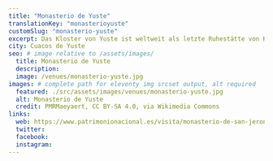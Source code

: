 ```yaml
---
title: "Monasterio de Yuste"
translationKey: "monasterioyuste"
customSlug: "monasterio-yuste"
excerpt: Das Kloster von Yuste ist weltweit als letzte Ruhestätte von Kaiser Karl V. bekannt. Während der Besichtigung des Klosters können den Königssaal, Kirche und die Kreuzgänge aus der Gotik und Renaissance besichtigt werden.
city: Cuacos de Yuste
seo: # image relative to /assets/images/
  title: Monasterio de Yuste
  description:
  image: /venues/monasterio-yuste.jpg
images: # complete path for eleventy img srcset output, alt required
  featured: ./src/assets/images/venues/monasterio-yuste.jpg
  alt: Monasterio de Yuste
  credit: PMRMaeyaert, CC BY-SA 4.0, via Wikimedia Commons
links:
  web: https://www.patrimonionacional.es/visita/monasterio-de-san-jeronimo-de-yuste
  twitter:
  facebook:
  instagram:
---
```

